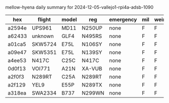 mellow-hyena daily summary for 2024-12-05-vallejo1-rpi4a-adsb-1090

|hex|flight|model|reg|emergency|mil|weirdo|
|--|--|--|--|--|--|--|
|a2594e|UPS961|MD11|N250UP|none|F|F|
|a62433|unknown|GLF4|N495RS|none|F|F|
|a01ca5|SKW5724|E75L|N106SY|none|F|F|
|a09e47|SKW5351|E75L|N139SY|none|F|F|
|a4ee53|N417C|C25C|N417C|none|F|F|
|0d0f13|VOI771|A21N|XA-VUB|none|F|F|
|a2f0f3|N289RT|C25A|N289RT|none|F|F|
|a2f129|YEL9|E55P|N289TX|none|F|F|
|a318ea|SWA2334|B737|N299WN|none|F|F|
